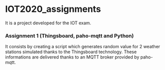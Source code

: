 # IOT2020_assignments
It is a project developed for the IOT exam.

### Assignment 1 (Thingsboard, paho-mqtt and Python) 
It consists by creating a script which generates random value for 2 weather stations
simulated thanks to the Thingsboard technology. These informations are delivered thanks to an MQTT broker provided by paho-mqtt.
